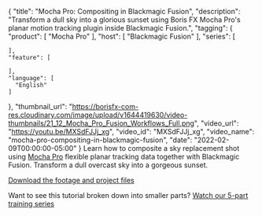 {
  "title": "Mocha Pro: Compositing in Blackmagic Fusion",
  "description": "Transform a dull sky into a glorious sunset using Boris FX Mocha Pro's planar motion tracking plugin inside Blackmagic Fusion.",
  "tagging": {
    "product": [
      "Mocha Pro"
    ],
    "host": [
      "Blackmagic Fusion"
    ],
    "series": [

    ],
    "feature": [

    ],
    "language": [
      "English"
    ]
  },
  "thumbnail_url": "https://borisfx-com-res.cloudinary.com/image/upload/v1644419630/video-thumbnails/21_12_Mocha_Pro_Fusion_Workflows_Full.png",
  "video_url": "https://youtu.be/MXSdFJJj_xg",
  "video_id": "MXSdFJJj_xg",
  "video_name": "mocha-pro-compositing-in-blackmagic-fusion",
  "date": "2022-02-09T00:00:00-05:00"
}
Learn how to composite a sky replacement shot using <a href="https://borisfx.com/products/mocha-pro/?collection=mocha-pro&product=mocha-pro" target="_blank">Mocha Pro</a> flexible planar tracking data together with Blackmagic Fusion. Transform a dull overcast sky into a gorgeous sunset.

<a href="https://bit.ly/3m3Mkoz" target="_blank">Download the footage and project files</a>

Want to see this tutorial broken down into smaller parts? <a href="https://borisfx.com/free-training/mocha-fusion/" target="_blank">Watch our 5-part training series</a>